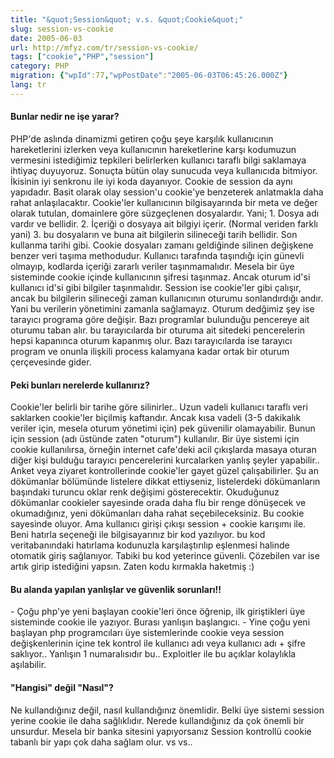 ```yaml
---
title: "&quot;Session&quot; v.s. &quot;Cookie&quot;"
slug: session-vs-cookie
date: 2005-06-03
url: http://mfyz.com/tr/session-vs-cookie/
tags: ["cookie","PHP","session"]
category: PHP
migration: {"wpId":77,"wpPostDate":"2005-06-03T06:45:26.000Z"}
lang: tr
---
```


#### Bunlar nedir ne işe yarar?

PHP'de aslında dinamizmi getiren çoğu şeye karşılık kullanıcının hareketlerini izlerken veya kullanıcının hareketlerine karşı kodumuzun vermesini istediğimiz tepkileri belirlerken kullanıcı taraflı bilgi saklamaya ihtiyaç duyuyoruz. Sonuçta bütün olay sunucuda veya kullanıcıda bitmiyor. İkisinin iyi senkronu ile iyi koda dayanıyor. Cookie de session da aynı yapıdadır. Basit olarak olay session'u cookie'ye benzeterek anlatmakla daha rahat anlaşılacaktır. Cookie'ler kullanıcının bilgisayarında bir meta ve değer olarak tutulan, domainlere göre süzgeçlenen dosyalardır. Yani; 1. Dosya adı vardır ve bellidir. 2. İçeriği o dosyaya ait bilgiyi içerir. (Normal veriden farklı yani) 3. bu dosyaların ve buna ait bilgilerin silineceği tarih bellidir. Son kullanma tarihi gibi. Cookie dosyaları zamanı geldiğinde silinen değişkene benzer veri taşıma methodudur. Kullanıcı tarafında taşındığı için günevli olmayıp, kodlarda içeriği zararlı veriler taşınmamalıdır. Mesela bir üye sisteminde cookie içinde kullanıcının şifresi taşınmaz. Ancak oturum id'si kullanıcı id'si gibi bilgiler taşınmalıdır. Session ise cookie'ler gibi çalışır, ancak bu bilgilerin silineceği zaman kullanıcının oturumu sonlandırdığı andır. Yani bu verilerin yönetimini zamanla sağlamayız. Oturum dedğimiz şey ise tarayıcı programa göre değişir. Bazı programlar bulunduğu pencereye ait oturumu taban alır. bu tarayıcılarda bir oturuma ait sitedeki pencerelerin hepsi kapanınca oturum kapanmış olur. Bazı tarayıcılarda ise tarayıcı program ve onunla ilişkili process kalamyana kadar ortak bir oturum çerçevesinde gider.

#### Peki bunları nerelerde kullanırız?

Cookie'ler belirli bir tarihe göre silinirler.. Uzun vadeli kullanıcı taraflı veri saklarken cookie'ler biçilmiş kaftandır. Ancak kısa vadeli (3-5 dakikalık veriler için, mesela oturum yönetimi için) pek güvenilir olamayabilir. Bunun için session (adı üstünde zaten "oturum") kullanılır. Bir üye sistemi için cookie kullanılırsa, örneğin internet cafe'deki acil çıkışlarda masaya oturan diğer kişi bulduğu tarayıcı pencerelerini kurcalarken yanlış şeyler yapabilir.. Anket veya ziyaret kontrollerinde cookie'ler gayet güzel çalışabilirler. Şu an dökümanlar bölümünde listelere dikkat ettiyseniz, listelerdeki dökümanların başındaki turuncu oklar renk değişimi gösterecektir. Okuduğunuz dökümanlar cookieler sayesinde orada daha flu bir renge dönüşecek ve okumadığınız, yeni dökümanları daha rahat seçebileceksiniz. Bu cookie sayesinde oluyor. Ama kullanıcı girişi çıkışı session + cookie karışımı ile. Beni hatırla seçeneği ile bilgisayarınız bir kod yazılıyor. bu kod veritabanındaki hatırlama kodunuzla karşılaştırılıp eşlenmesi halinde otomatik giriş sağlanıyor. Tabiki bu kod yeterince güvenli. Çözebilen var ise artık girip istediğini yapsın. Zaten kodu kırmakla haketmiş :)

#### Bu alanda yapılan yanlışlar ve güvenlik sorunları!!

\- Çoğu php'ye yeni başlayan cookie'leri önce öğrenip, ilk giriştikleri üye sisteminde cookie ile yazıyor. Burası yanlışın başlangıcı. - Yine çoğu yeni başlayan php programcıları üye sistemlerinde cookie veya session değişkenlerinin içine tek kontrol ile kullanıcı adı veya kullanıcı adı + şifre saklıyor.. Yanlışın 1 numaralısıdır bu.. Exploitler ile bu açıklar kolaylıkla aşılabilir.

#### "Hangisi" değil "Nasıl"?

Ne kullandığınız değil, nasıl kullandığınız önemlidir. Belki üye sistemi session yerine cookie ile daha sağlıklıdır. Nerede kullandığınız da çok önemli bir unsurdur. Mesela bir banka sitesini yapıyorsanız Session kontrollü cookie tabanlı bir yapı çok daha sağlam olur. vs vs..